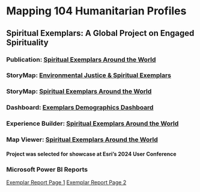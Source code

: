 # Mapping 104 Humanitarian Profiles
## Spiritual Exemplars: A Global Project on Engaged Spirituality

### Publication: [Spiritual Exemplars Around the World](https://crcc.usc.edu/spiritual-exemplars-around-the-world/)  
### StoryMap: [Environmental Justice & Spiritual Exemplars]()  
### StoryMap: [Spiritual Exemplars Around the World](https://arcg.is/mTGfb)
### Dashboard: [Exemplars Demographics Dashboard](https://arcg.is/1P9LLu0)
### Experience Builder: [Spiritual Exemplars Around the World](https://arcg.is/1f8mHP)  
### Map Viewer: [Spiritual Exemplars Around the World](https://arcg.is/1mHuyf)  


#### Project was selected for showcase at Esri’s 2024 User Conference

### Microsoft Power BI Reports 
[Exemplar Report Page 1](https://github.com/cartopher/Christopher.Charles---Data.GIS.Portfolio/blob/main/output/images/ExemplarReport_Page1.pdf)
[Exemplar Report Page 2](https://github.com/cartopher/Christopher.Charles---Data.GIS.Portfolio/blob/main/output/images/ExemplarReport_Page2.pdf)
